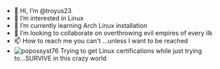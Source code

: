 - 👋 Hi, I’m @troyus23
- 👀 I’m interested in Linux
- 🌱 I’m currently learning Arch Linux installation
- 💞️ I’m looking to collaborate on overthrowing evil empires of every ilk
- 📫 How to reach me you can't ...unless I want to be reached
-  ![popossyst76](https://user-images.githubusercontent.com/75853072/167145264-f725e258-446b-4294-b8a2-8bf5f331d125.png)
  Trying to get Linux certifications while just trying to...SURVIVE in this crazy world
<!---
troyus23/troyus23 is a ✨ special ✨ repository because its `README.md` (this file) appears on your GitHub profile.
You can click the Preview link to take a look at your changes.
--->
